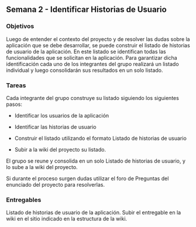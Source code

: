 ## Semana 2 - Identificar Historias de Usuario

### Objetivos
Luego de entender el contexto del proyecto y de resolver las dudas sobre la aplicación que se debe desarrollar, 
se puede construir el listado de historias de usuario de la aplicación. 
En este listado se identifican todas las funcionalidades que se solicitan en la aplicación. 
Para garantizar dicha identificación cada uno de los integrantes del grupo realizará un listado individual y 
luego consolidarán sus resultados en un solo listado.  


### Tareas


Cada integrante del grupo construye su listado siguiendo los siguientes pasos: 

* Identificar los usuarios de la aplicación 

* Identificar las historias de usuario 

* Construir el listado utilizando el formato Listado de historias de usuario 

* Subir a la wiki del proyecto su listado. 

El grupo se reune y consolida en un solo Listado de historias de usuario, y lo sube a la wiki del proyecto. 

Si durante el proceso surgen dudas utilizar el foro de Preguntas del enunciado del proyecto para resolverlas. 

 

### Entregables

Listado de historias de usuario de la aplicación. Subir el entregable en la wiki en el sitio indicado en la estructura de la wiki.  
